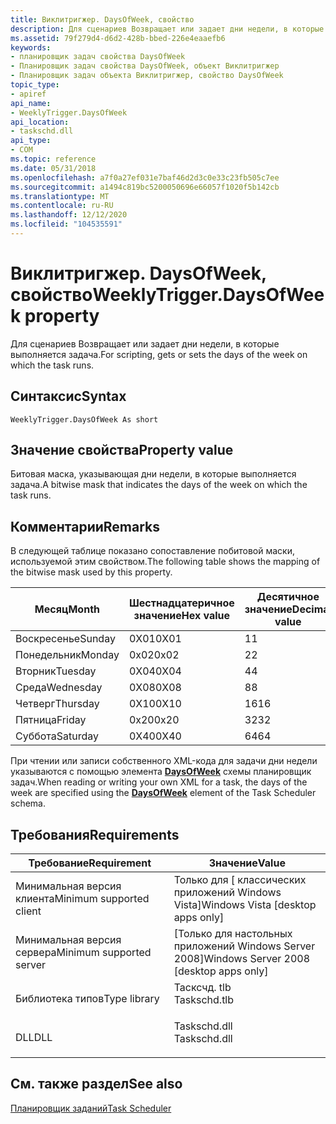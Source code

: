 ```yaml
---
title: Виклитригжер. DaysOfWeek, свойство
description: Для сценариев Возвращает или задает дни недели, в которые выполняется задача.
ms.assetid: 79f279d4-d6d2-428b-bbed-226e4eaaefb6
keywords:
- планировщик задач свойства DaysOfWeek
- Планировщик задач свойства DaysOfWeek, объект Виклитригжер
- Планировщик задач объекта Виклитригжер, свойство DaysOfWeek
topic_type:
- apiref
api_name:
- WeeklyTrigger.DaysOfWeek
api_location:
- taskschd.dll
api_type:
- COM
ms.topic: reference
ms.date: 05/31/2018
ms.openlocfilehash: a7f0a27ef031e7baf46d2d3c0e33c23fb505c7ee
ms.sourcegitcommit: a1494c819bc5200050696e66057f1020f5b142cb
ms.translationtype: MT
ms.contentlocale: ru-RU
ms.lasthandoff: 12/12/2020
ms.locfileid: "104535591"
---
```

# <a name="weeklytriggerdaysofweek-property"></a><span data-ttu-id="ed94e-106">Виклитригжер. DaysOfWeek, свойство</span><span class="sxs-lookup"><span data-stu-id="ed94e-106">WeeklyTrigger.DaysOfWeek property</span></span>

<span data-ttu-id="ed94e-107">Для сценариев Возвращает или задает дни недели, в которые выполняется задача.</span><span class="sxs-lookup"><span data-stu-id="ed94e-107">For scripting, gets or sets the days of the week on which the task runs.</span></span>

## <a name="syntax"></a><span data-ttu-id="ed94e-108">Синтаксис</span><span class="sxs-lookup"><span data-stu-id="ed94e-108">Syntax</span></span>


```VB
WeeklyTrigger.DaysOfWeek As short
```



## <a name="property-value"></a><span data-ttu-id="ed94e-109">Значение свойства</span><span class="sxs-lookup"><span data-stu-id="ed94e-109">Property value</span></span>

<span data-ttu-id="ed94e-110">Битовая маска, указывающая дни недели, в которые выполняется задача.</span><span class="sxs-lookup"><span data-stu-id="ed94e-110">A bitwise mask that indicates the days of the week on which the task runs.</span></span>

## <a name="remarks"></a><span data-ttu-id="ed94e-111">Комментарии</span><span class="sxs-lookup"><span data-stu-id="ed94e-111">Remarks</span></span>

<span data-ttu-id="ed94e-112">В следующей таблице показано сопоставление побитовой маски, используемой этим свойством.</span><span class="sxs-lookup"><span data-stu-id="ed94e-112">The following table shows the mapping of the bitwise mask used by this property.</span></span>



| <span data-ttu-id="ed94e-113">Месяц</span><span class="sxs-lookup"><span data-stu-id="ed94e-113">Month</span></span>     | <span data-ttu-id="ed94e-114">Шестнадцатеричное значение</span><span class="sxs-lookup"><span data-stu-id="ed94e-114">Hex value</span></span> | <span data-ttu-id="ed94e-115">Десятичное значение</span><span class="sxs-lookup"><span data-stu-id="ed94e-115">Decimal value</span></span> |
|-----------|-----------|---------------|
| <span data-ttu-id="ed94e-116">Воскресенье</span><span class="sxs-lookup"><span data-stu-id="ed94e-116">Sunday</span></span>    | <span data-ttu-id="ed94e-117">0X01</span><span class="sxs-lookup"><span data-stu-id="ed94e-117">0X01</span></span>      | <span data-ttu-id="ed94e-118">1</span><span class="sxs-lookup"><span data-stu-id="ed94e-118">1</span></span>             |
| <span data-ttu-id="ed94e-119">Понедельник</span><span class="sxs-lookup"><span data-stu-id="ed94e-119">Monday</span></span>    | <span data-ttu-id="ed94e-120">0x02</span><span class="sxs-lookup"><span data-stu-id="ed94e-120">0x02</span></span>      | <span data-ttu-id="ed94e-121">2</span><span class="sxs-lookup"><span data-stu-id="ed94e-121">2</span></span>             |
| <span data-ttu-id="ed94e-122">Вторник</span><span class="sxs-lookup"><span data-stu-id="ed94e-122">Tuesday</span></span>   | <span data-ttu-id="ed94e-123">0X04</span><span class="sxs-lookup"><span data-stu-id="ed94e-123">0X04</span></span>      | <span data-ttu-id="ed94e-124">4</span><span class="sxs-lookup"><span data-stu-id="ed94e-124">4</span></span>             |
| <span data-ttu-id="ed94e-125">Среда</span><span class="sxs-lookup"><span data-stu-id="ed94e-125">Wednesday</span></span> | <span data-ttu-id="ed94e-126">0X08</span><span class="sxs-lookup"><span data-stu-id="ed94e-126">0X08</span></span>      | <span data-ttu-id="ed94e-127">8</span><span class="sxs-lookup"><span data-stu-id="ed94e-127">8</span></span>             |
| <span data-ttu-id="ed94e-128">Четверг</span><span class="sxs-lookup"><span data-stu-id="ed94e-128">Thursday</span></span>  | <span data-ttu-id="ed94e-129">0X10</span><span class="sxs-lookup"><span data-stu-id="ed94e-129">0X10</span></span>      | <span data-ttu-id="ed94e-130">16</span><span class="sxs-lookup"><span data-stu-id="ed94e-130">16</span></span>            |
| <span data-ttu-id="ed94e-131">Пятница</span><span class="sxs-lookup"><span data-stu-id="ed94e-131">Friday</span></span>    | <span data-ttu-id="ed94e-132">0x20</span><span class="sxs-lookup"><span data-stu-id="ed94e-132">0x20</span></span>      | <span data-ttu-id="ed94e-133">32</span><span class="sxs-lookup"><span data-stu-id="ed94e-133">32</span></span>            |
| <span data-ttu-id="ed94e-134">Суббота</span><span class="sxs-lookup"><span data-stu-id="ed94e-134">Saturday</span></span>  | <span data-ttu-id="ed94e-135">0X40</span><span class="sxs-lookup"><span data-stu-id="ed94e-135">0X40</span></span>      | <span data-ttu-id="ed94e-136">64</span><span class="sxs-lookup"><span data-stu-id="ed94e-136">64</span></span>            |



 

<span data-ttu-id="ed94e-137">При чтении или записи собственного XML-кода для задачи дни недели указываются с помощью элемента [**DaysOfWeek**](taskschedulerschema-daysofweek-weeklyscheduletype-element.md) схемы планировщик задач.</span><span class="sxs-lookup"><span data-stu-id="ed94e-137">When reading or writing your own XML for a task, the days of the week are specified using the [**DaysOfWeek**](taskschedulerschema-daysofweek-weeklyscheduletype-element.md) element of the Task Scheduler schema.</span></span>

## <a name="requirements"></a><span data-ttu-id="ed94e-138">Требования</span><span class="sxs-lookup"><span data-stu-id="ed94e-138">Requirements</span></span>



| <span data-ttu-id="ed94e-139">Требование</span><span class="sxs-lookup"><span data-stu-id="ed94e-139">Requirement</span></span> | <span data-ttu-id="ed94e-140">Значение</span><span class="sxs-lookup"><span data-stu-id="ed94e-140">Value</span></span> |
|-------------------------------------|-----------------------------------------------------------------------------------------|
| <span data-ttu-id="ed94e-141">Минимальная версия клиента</span><span class="sxs-lookup"><span data-stu-id="ed94e-141">Minimum supported client</span></span><br/> | <span data-ttu-id="ed94e-142">Только для \[ классических приложений Windows Vista\]</span><span class="sxs-lookup"><span data-stu-id="ed94e-142">Windows Vista \[desktop apps only\]</span></span><br/>                                          |
| <span data-ttu-id="ed94e-143">Минимальная версия сервера</span><span class="sxs-lookup"><span data-stu-id="ed94e-143">Minimum supported server</span></span><br/> | <span data-ttu-id="ed94e-144">\[Только для настольных приложений Windows Server 2008\]</span><span class="sxs-lookup"><span data-stu-id="ed94e-144">Windows Server 2008 \[desktop apps only\]</span></span><br/>                                    |
| <span data-ttu-id="ed94e-145">Библиотека типов</span><span class="sxs-lookup"><span data-stu-id="ed94e-145">Type library</span></span><br/>             | <dl> <span data-ttu-id="ed94e-146"><dt>Тасксчд. tlb</dt></span><span class="sxs-lookup"><span data-stu-id="ed94e-146"><dt>Taskschd.tlb</dt></span></span> </dl> |
| <span data-ttu-id="ed94e-147">DLL</span><span class="sxs-lookup"><span data-stu-id="ed94e-147">DLL</span></span><br/>                      | <dl> <span data-ttu-id="ed94e-148"><dt>Taskschd.dll</dt></span><span class="sxs-lookup"><span data-stu-id="ed94e-148"><dt>Taskschd.dll</dt></span></span> </dl> |



## <a name="see-also"></a><span data-ttu-id="ed94e-149">См. также раздел</span><span class="sxs-lookup"><span data-stu-id="ed94e-149">See also</span></span>

<dl> <dt>

[<span data-ttu-id="ed94e-150">Планировщик заданий</span><span class="sxs-lookup"><span data-stu-id="ed94e-150">Task Scheduler</span></span>](task-scheduler-start-page.md)
</dt> </dl>

 

 





